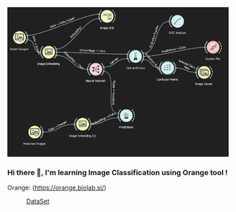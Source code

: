 <img src="https://github.com/TalebRiadh/Image-Classification-with-Orange3/blob/main/Capture%20d%E2%80%99%C3%A9cran.png"/>
 
### Hi there 👋, I'm learning Image Classification using Orange tool ! <br>
 
Orange: (https://orange.biolab.si/)
 
&nbsp;&nbsp;&nbsp;&nbsp;&nbsp;&nbsp;&nbsp;&nbsp;&nbsp;&nbsp; [DataSet](https://www.kaggle.com/pratik2901/multiclass-weather-dataset)<br>
